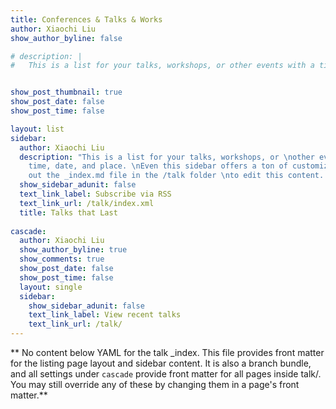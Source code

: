 ```yaml
---
title: Conferences & Talks & Works
author: Xiaochi Liu
show_author_byline: false

# description: |
#   This is a list for your talks, workshops, or other events with a time, date, and place.


show_post_thumbnail: true
show_post_date: false
show_post_time: false

layout: list
sidebar:
  author: Xiaochi Liu
  description: "This is a list for your talks, workshops, or \nother events with a
    time, date, and place. \nEven this sidebar offers a ton of customizations.\n\nCheck
    out the _index.md file in the /talk folder \nto edit this content. \n"
  show_sidebar_adunit: false
  text_link_label: Subscribe via RSS
  text_link_url: /talk/index.xml
  title: Talks that Last
  
cascade:
  author: Xiaochi Liu
  show_author_byline: true
  show_comments: true
  show_post_date: false
  show_post_time: false
  layout: single
  sidebar:
    show_sidebar_adunit: false
    text_link_label: View recent talks
    text_link_url: /talk/
---
```


** No content below YAML for the talk _index. This file provides front matter for the listing page layout and sidebar content. It is also a branch bundle, and all settings under `cascade` provide front matter for all pages inside talk/. You may still override any of these by changing them in a page's front matter.**
